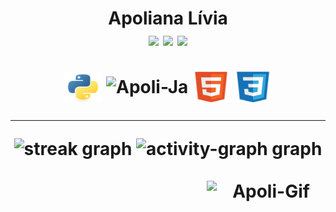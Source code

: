 <div align="center">
 <h1>Apoliana Lívia 

<div align="center">
  <a href="https://www.instagram.com/apoliana_livia"><img src="https://img.shields.io/badge/-Instagram-%23E4405F?style=for-the-badge&logo=instagram&logoColor=white"  target="_blank"></a>
  <a href = "mailto:apolianalivia.20@gmail.com"><img src="https://img.shields.io/badge/-Gmail-%23333?style=for-the-badge&logo=gmail&logoColor=white" target="_blank"></a>
  <a href="https://www.linkedin.com/in/apoliana-barbosa-89b05128b" target="_blank"><img src="https://img.shields.io/badge/-LinkedIn-%230077B5?style=for-the-badge&logo=linkedin&logoColor=white"  target="_blank">
  </a> 

 <div style="display: inline_block"><br>
  <img align="center" alt="Apoli-Python" height="50" width="60" src="https://raw.githubusercontent.com/devicons/devicon/master/icons/python/python-original.svg">
  <img align="center" alt="Apoli-Ja" height="50" width="60" src="https://cdn.jsdelivr.net/gh/devicons/devicon@latest/icons/java/java-original.svg">
  <img align="center" alt="Apoli-HTML" height="50" width="60" src="https://raw.githubusercontent.com/devicons/devicon/master/icons/html5/html5-original.svg">
  <img align="center" alt="Apoli-CSS" height="50" width="60" src="https://raw.githubusercontent.com/devicons/devicon/master/icons/css3/css3-original.svg">
 </div>
<hr>

<div align="center">
  <img src="https://streak-stats.demolab.com?user=apolianalivia&locale=en&mode=daily&theme=vue-dark&hide_border=false&border_radius=5&order=3" height="165" alt="streak graph"  />
  <img src="https://github-readme-activity-graph.vercel.app/graph?username=apolianalivia&radius=16&theme=vue&area=true&order=5&bg_color=Black&hide_border=true" height="300" alt="activity-graph graph"  />
</div>





 <div style="display: inline_block"><br>
 <img align="right" alt="Apoli-Gif" height="190" width="190" src="https://github.com/apolianalivia/apolianalivia/assets/159330898/3fb46b41-4a46-44bb-8994-ae349af4f2a9">
